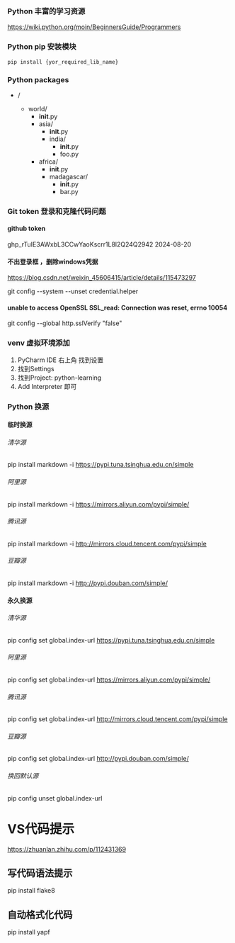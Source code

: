 
### Python 丰富的学习资源

https://wiki.python.org/moin/BeginnersGuide/Programmers

### Python pip 安装模块

`pip install {yor_required_lib_name}`


### Python packages 

- <some folder present in the sys.path>/
    - world/
        - __init__.py
        - asia/
            - __init__.py
            - india/
                - __init__.py
                - foo.py
        - africa/
            - __init__.py
            - madagascar/
                - __init__.py
                - bar.py

### Git token 登录和克隆代码问题

#### github token

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  2024-08-20


#### 不出登录框 ，删除windows凭据

https://blog.csdn.net/weixin_45606415/article/details/115473297

git config --system --unset credential.helper


####  unable to access  OpenSSL SSL_read: Connection was reset, errno 10054


git config --global http.sslVerify "false"

### venv 虚拟环境添加

1. PyCharm IDE 右上角 找到设置
2. 找到Settings 
3. 找到Project: python-learning 
4. Add Interpreter 即可

### Python 换源

#### 临时换源

###### 清华源
pip install markdown -i https://pypi.tuna.tsinghua.edu.cn/simple
###### 阿里源
pip install markdown -i https://mirrors.aliyun.com/pypi/simple/
###### 腾讯源
pip install markdown -i http://mirrors.cloud.tencent.com/pypi/simple
###### 豆瓣源
pip install markdown -i http://pypi.douban.com/simple/


#### 永久换源

###### 清华源
pip config set global.index-url https://pypi.tuna.tsinghua.edu.cn/simple
###### 阿里源
pip config set global.index-url https://mirrors.aliyun.com/pypi/simple/
###### 腾讯源
pip config set global.index-url http://mirrors.cloud.tencent.com/pypi/simple
###### 豆瓣源
pip config set global.index-url http://pypi.douban.com/simple/
###### 换回默认源
pip config unset global.index-url


# VS代码提示

https://zhuanlan.zhihu.com/p/112431369


## 写代码语法提示
pip install flake8 

## 自动格式化代码
pip install yapf

